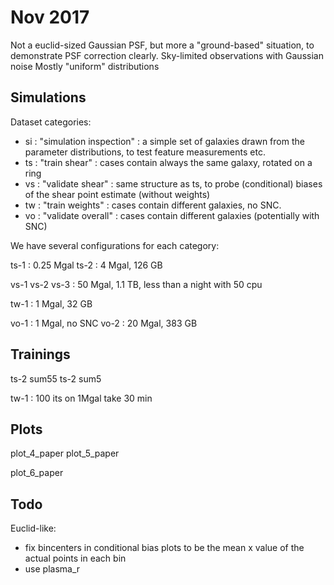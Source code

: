 Nov 2017
========

Not a euclid-sized Gaussian PSF, but more a "ground-based" situation, to demonstrate PSF correction clearly.
Sky-limited observations with Gaussian noise
Mostly "uniform" distributions


Simulations
-----------

Dataset categories:

  * si : "simulation inspection" : a simple set of galaxies drawn from the parameter distributions, to test feature measurements etc.
  * ts : "train shear" : cases contain always the same galaxy, rotated on a ring
  * vs : "validate shear" : same structure as ts, to probe (conditional) biases of the shear point estimate (without weights)
  * tw : "train weights" : cases contain different galaxies, no SNC.
  * vo : "validate overall" : cases contain different galaxies (potentially with SNC) 


We have several configurations for each category:


ts-1 : 0.25 Mgal
ts-2 : 4 Mgal, 126 GB

vs-1
vs-2
vs-3 : 50 Mgal, 1.1 TB, less than a night with 50 cpu


tw-1 : 1 Mgal, 32 GB

vo-1 : 1 Mgal, no SNC
vo-2 : 20 Mgal, 383 GB



Trainings
---------




ts-2 sum55
ts-2 sum5




tw-1 : 100 its on 1Mgal take 30 min




Plots
-----

plot_4_paper
plot_5_paper

plot_6_paper


Todo
----


Euclid-like:
  * fix bincenters in conditional bias plots to be the mean x value of the actual points in each bin
  * use plasma_r




